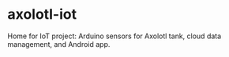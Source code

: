 # axolotl-iot
Home for IoT project: Arduino sensors for Axolotl tank, cloud data management, and Android app.
